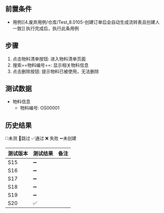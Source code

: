 
## 前置条件

- 用例[[4.废弃用例/仓库/Test_8.0105-创建订单后会自动生成流转表且创建人一致]] 执行完成后，执行此条用例

## 步骤

1. 点击物料清单按钮: 进入物料清单页面
2. 搜索==物料编号==: 显示相关物料信息
3. 点击删除按钮: 提示物料已被使用，无法删除

## 测试数据

- 物料信息
	- 物料编号: OS00001

## 历史结果
 ◻️未测    🚫跳过     ✅通过    ❌ 失败    ➖未创建
  
| 测试版本 | 测试结果 | 备注 |
| ---- | ---- | ---- |
| S15 | ➖ |  |
| S16 | ➖ |  |
| S17 | ➖ |  |
| S18 | ➖ |  |
| S19 | ➖ |  |
| S20 | ✅ |  |
